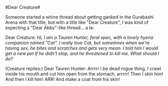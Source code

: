 #Dear Creature#

Someone started a whine thread about getting ganked in the Gurabashi Arena with that title, but with a title like "Dear Creature", I was kind of expecting a "Dear Abby"-like thread... a la:

Dear Creature: *Hi, I am a Tauren Hunter, feral spec, with a lovely hyena companion named "Cat". I really love Cat, but sometimes when we're having sex, he bites and scratches and gets very mean. I told him I would get a new pet if he didn't stop, and he threatened to kill me. What should I do?*

(Creature replies:) Dear Tauren Hunter: Arrrrr I be dead rogue thing, I crawl inside his mouth and cut him open from the stomach, arrrrr! Then I skin him! And then I kill him! ARR! And make a coat from his skin!
